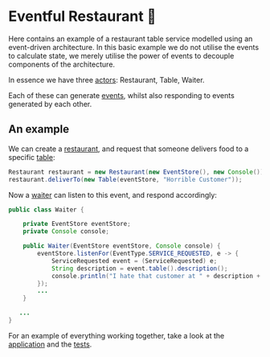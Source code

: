 # Eventful Restaurant :fork_and_knife:
Here contains an example of a restaurant table service modelled using an event-driven architecture.
In this basic example we do not utilise the events to calculate state, we merely utilise the power of events to
decouple components of the architecture.

In essence we have three [actors](./src/main/java/restaurant/actors): Restaurant, Table, Waiter.

Each of these can generate [events](./src/main/java/restaurant/events), whilst also responding to events generated by
each other.

## An example
We can create a [restaurant](./src/main/java/restaurant/actors/Restaurant.java), and request that someone delivers food
to a specific [table](./src/main/java/restaurant/actors/Table.java):
```java
Restaurant restaurant = new Restaurant(new EventStore(), new Console());
restaurant.deliverTo(new Table(eventStore, "Horrible Customer"));
```

Now a [waiter](./src/main/java/restaurant/actors/Waiter.java) can listen to this event, and respond accordingly:
```java
public class Waiter {

    private EventStore eventStore;
    private Console console;

    public Waiter(EventStore eventStore, Console console) {
        eventStore.listenFor(EventType.SERVICE_REQUESTED, e -> {
            ServiceRequested event = (ServiceRequested) e;
            String description = event.table().description();
            console.println("I hate that customer at " + description + "!!!");
        });
        ...
    }

   ...
}
```

For an example of everything working together, take a look at the [application](./src/main/java/restaurant/App.java)
and the [tests](./src/test/java/RestaurantShould.java).